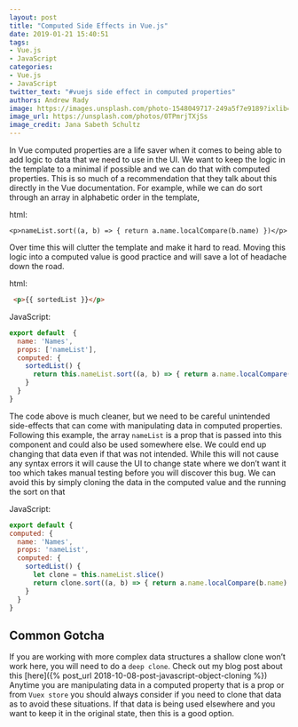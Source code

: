 ```yaml
---
layout: post
title: "Computed Side Effects in Vue.js"
date: 2019-01-21 15:40:51
tags:
- Vue.js
- JavaScript
categories:
- Vue.js
- JavaScript
twitter_text: "#vuejs side effect in computed properties"
authors: Andrew Rady
image: https://images.unsplash.com/photo-1548049717-249a5f7e9189?ixlib=rb-1.2.1&ixid=eyJhcHBfaWQiOjEyMDd9&auto=format&fit=crop&w=1950&q=80
image_url: https://unsplash.com/photos/0TPmrjTXjSs
image_credit: Jana Sabeth Schultz
---
```


In Vue computed properties are a life saver when it comes to being able to add logic to data that we need to use in the UI. We want to keep the logic in the template to a minimal if possible and we can do that with computed properties. This is so much of a recommendation that they talk about this directly in the Vue documentation. For example, while we can do sort through an array in alphabetic order in the template,

html:
```
<p>nameList.sort((a, b) => { return a.name.localCompare(b.name) })</p>
```

Over time this will clutter the template and make it hard to read. Moving this logic into a computed value is good practice and will save a lot of headache down the road.

html:
```html
 <p>{{ sortedList }}</p>
```
JavaScript:
```javascript
export default  {
  name: 'Names',
  props: ['nameList'],
  computed: {
    sortedList() {
      return this.nameList.sort((a, b) => { return a.name.localCompare(b.name) }) 
    } 
  }
}
```

The code above is much cleaner, but we need to be careful unintended side-effects that can come with manipulating data in computed properties. Following this example, the array `nameList` is a prop that is passed into this component and could also be used somewhere else. We could end up changing that data even if that was not intended. While this will not cause any syntax errors it will cause the UI to change state where we don’t want it too which takes manual testing before you will discover this bug. We can avoid this by simply cloning the data in the computed value and the running the sort on that

JavaScript:
```javascript
export default {
computed: {
  name: 'Names',
  props: 'nameList',
  computed: {
    sortedList() {
      let clone = this.nameList.slice()
      return clone.sort((a, b) => { return a.name.localCompare(b.name) })
    }
  }
}
```

## Common Gotcha
If you are working with more complex data structures a shallow clone won’t work here, you will need to do a `deep clone`. Check out my blog post about this [here]({% post_url 2018-10-08-post-javascript-object-cloning %})
Anytime you are manipulating data in a computed property that is a prop or from `Vuex store` you should always consider if you need to clone that data as to avoid these situations. If that data is being used elsewhere and you want to keep it in the original state, then this is a good option. 
